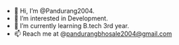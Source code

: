 - 👋 Hi, I’m @Pandurang2004.
- 👀 I’m interested in Development.
- 🌱 I’m currently learning B.tech 3rd year.
- 📫 Reach me at @pandurangbhosale2004@gmail.com
  
<!---
Pandurang2004/Pandurang2004 is a ✨ special ✨ repository because its `README.md` (this file) appears on your GitHub profile.
You can click the Preview link to take a look at your changes.
--->
